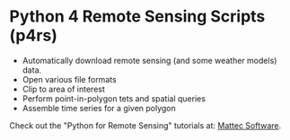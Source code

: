 # Python 4 Remote Sensing Scripts (p4rs)
- Automatically download remote sensing (and some weather models) data. 
- Open various file formats
- Clip to area of interest
- Perform point-in-polygon tets and spatial queries
- Assemble time series for a given polygon

Check out the "Python for Remote Sensing" tutorials at: [Mattec Software](https://www.mattecsoftware.com/remotesensing.html).

